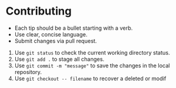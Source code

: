 # Contributing

- Each tip should be a bullet starting with a verb.
- Use clear, concise language.
- Submit changes via pull request.

1. Use `git status` to check the current working directory status.  
2. Use `git add .` to stage all changes.  
3. Use `git commit -m "message"` to save the changes in the local repository.  
4. Use `git checkout -- filename` to recover a deleted or modif
